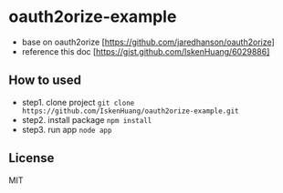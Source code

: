 # oauth2orize-example
* base on oauth2orize [https://github.com/jaredhanson/oauth2orize]
* reference this doc [https://gist.github.com/IskenHuang/6029886]

## How to used
* step1. clone project `git clone https://github.com/IskenHuang/oauth2orize-example.git`
* step2. install package `npm install`
* step3. run app `node app`

## License
MIT
